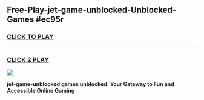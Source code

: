 
## Free-Play-jet-game-unblocked-Unblocked-Games #ec95r
<h3>
<a href="https://news.freeplayer.one?title=jet-game-unblocked&ref=8M">CLICK TO PLAY</a></h3>
<hr>

<h3>
<a href="https://news.freeplayer.one?title=jet-game-unblocked&ref=8M">CLICK 2 PLAY</a>
  
</h3>

<a href="https://news.freeplayer.one?title=jet-game-unblocked&ref=8M"><img src="https://clearcache.store/games.png"></a>


**jet-game-unblocked games unblocked: Your Gateway to Fun and Accessible Online Gaming**
